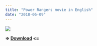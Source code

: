 ```yaml
---
title: "Power Rangers movie in English"
date: "2018-06-09"
---
```


[![](https://1.bp.blogspot.com/-1-ZcrOCOYFM/Wrxsd5UjtjI/AAAAAAAAAl4/VtFnNeW67EcsS3rWAU7BHACeRtXzupEnwCLcBGAs/s400/1.jpg)](https://1.bp.blogspot.com/-1-ZcrOCOYFM/Wrxsd5UjtjI/AAAAAAAAAl4/VtFnNeW67EcsS3rWAU7BHACeRtXzupEnwCLcBGAs/s1600/1.jpg)

**\=> [Download](https://oload.stream/f/uN7XcpF7JLs/) <=**
